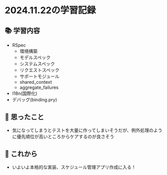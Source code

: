# 2024.11.22の学習記録

## 📚 学習内容
- RSpec
  - 環境構築
  - モデルスペック
  - システムスペック
  - リクエストスペック
  - サポートモジュール
  - shared_context
  - aggregate_failures
- I18n(国際化)
- デバッグ(binding.pry)

## 💭 思ったこと
- 気になってしまうとテストを大量に作ってしまいそうだが、例外処理のように優先順位が高いところからケアするのが良さそう

## 🚀 これから
- いよいよ本格的な実装、スケジュール管理アプリ作成に入る！
